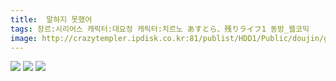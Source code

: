 ```yaml
---
title:  말하지 못했어
tags: 장르:시리어스 캐릭터:대요정 캐릭터:치르노 あすとら、残りライフ1 동방_웹코믹
image: http://crazytempler.ipdisk.co.kr:81/publist/HDD1/Public/doujin/ghap/5594/001.jpg
---
```

<img src="http://crazytempler.ipdisk.co.kr:81/publist/HDD1/Public/doujin/ghap/5594/001.jpg">
<img src="http://crazytempler.ipdisk.co.kr:81/publist/HDD1/Public/doujin/ghap/5594/002.jpg">
<img src="http://crazytempler.ipdisk.co.kr:81/publist/HDD1/Public/doujin/ghap/5594/003.jpg">
